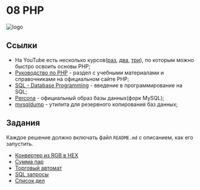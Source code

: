 # 08 PHP

![logo](https://upload.wikimedia.org/wikipedia/commons/thumb/2/27/PHP-logo.svg/320px-PHP-logo.svg.png)

## Ссылки
- На YouTube есть несколько курсов([раз](https://www.youtube.com/playlist?list=PLVfMKQXDAhGWCBTca7m-snWrZZkjX2jGB), [два](https://www.youtube.com/playlist?list=PL0lO_mIqDDFXm69bqj5JTCS1XGTNkhTch), [три](https://www.youtube.com/watch?v=a6xtQQqx1tg)), по которым можно быстро освоить основы PHP;
- [Руководство по PHP](https://secure.php.net/manual/ru/index.php) - раздел с учебными материалами и справочниками на официальном сайте PHP;
- [SQL - Database Programming](https://www.youtube.com/playlist?list=PLLAZ4kZ9dFpMGXTKXsBM_ZNpJwowfsP49) - введение в программирование на SQL;
- [Percona](https://hub.docker.com/_/percona) - официальный образ базы данных(форк MySQL);
- [mysqldump](https://dev.mysql.com/doc/refman/5.7/en/mysqldump.html) - утилита для резервного копирования баз данных;


## Задания
Каждое решение должно включать файл `README.md` с описанием, как его запустить.
- [Конвертер из RGB в HEX](exercises/01/README.md)
- [Сумма пар](exercises/02/README.md)
- [Торговый автомат](exercises/03/README.md)
- [SQL запросы](exercises/04/README.md)
- [Список дел](exercises/05/README.md)
